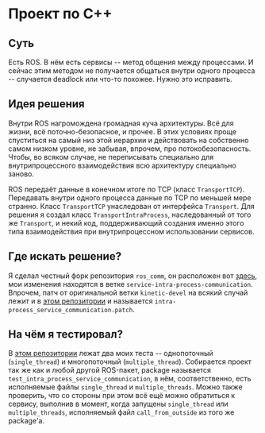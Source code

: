 # Проект по C++

## Суть

Есть ROS. В нём есть сервисы -- метод общения между процессами. И сейчас этим методом не получается общаться внутри одного процесса -- случается deadlock или что-то похожее. Нужно это исправить.

## Идея решения

Внутри ROS нагромождена громадная куча архитектуры. Всё для жизни, всё поточно-безопасное, и прочее. В этих условиях проще спуститься на самый низ этой иерархии и действовать на собственно самом низком уровне, не забывая, впрочем, про потокобезопасность. Чтобы, во всяком случае, не переписывать специально для внутрипроцессного взаимодействия всю архитектуру специально заново.

ROS передаёт данные в конечном итоге по TCP (класс `TransportTCP`). Передавать внутри одного процесса данные по TCP по меньшей мере странно. Класс `TransportTCP` унаследован от интерфейса `Transport`. Для решения я создал класс `TransportIntraProcess`, наследованный от того же `Transport`, и некий код, поддерживающий создания именно этого типа взаимодействия при внутрипроцессном использовании сервисов.

## Где искать решение?

Я сделал честный форк репозитория `ros_comm`, он расположен вот [здесь](https://github.com/vasalf/ros_comm), мои изменения находятся в ветке `service-intra-process-communication`. Впрочем, патч от оригинальной ветки `kinetic-devel` на всякий случай лежит и в [этом репозитории](https://github.com/vasalf/ros_test_intra_process_service_communication) и называется `intra-process_service_communication.patch`.

## На чём я тестировал?

В [этом репозитории](https://github.com/vasalf/ros_test_intra_process_service_communication) лежат два моих теста -- однопоточный (`single_thread`) и многопоточный (`multiple_thread`). Собирается проект так же как и любой другой ROS-пакет, package называется `test_intra_process_service_communication`, в нём, соответственно, есть исполняемые файлы `single_thread` и `multiple_threads`. Можно также проверить, что со стороны при этом всё ещё можно обратиться к сервису, выполнив в момент, когда запущены `single_thread` или `multiple_threads`, исполняемый файл `call_from_outside` из того же package'а.